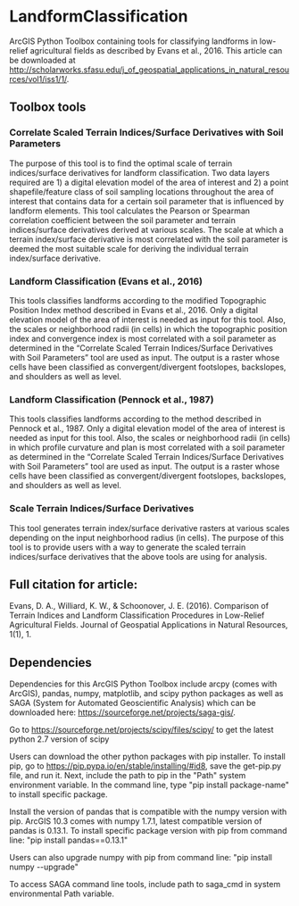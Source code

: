 # LandformClassification
ArcGIS Python Toolbox containing tools for classifying landforms in low-relief agricultural fields as described by Evans et al., 2016.  This article can be downloaded at http://scholarworks.sfasu.edu/j_of_geospatial_applications_in_natural_resources/vol1/iss1/1/.

## Toolbox tools
### Correlate Scaled Terrain Indices/Surface Derivatives with Soil Parameters
The purpose of this tool is to find the optimal scale of terrain indices/surface derivatives for landform classification.  Two data layers required are 1) a digital elevation model of the area of interest and 2) a point shapefile/feature class of soil sampling locations throughout the area of interest that contains data for a certain soil parameter that is influenced by landform elements.  This tool calculates the Pearson or Spearman correlation coefficient between the soil parameter and terrain indices/surface derivatives derived at various scales.  The scale at which a terrain index/surface derivative is most correlated with the soil parameter is deemed the most suitable scale for deriving the individual terrain index/surface derivative.  
### Landform Classification (Evans et al., 2016)
This tools classifies landforms according to the modified Topographic Position Index method described in Evans et al., 2016.  Only a digital elevation model of the area of interest is needed as input for this tool.  Also, the scales or neighborhood radii (in cells) in which the topographic position index and convergence index is most correlated with a soil parameter as determined in the “Correlate Scaled Terrain Indices/Surface Derivatives with Soil Parameters” tool are used as input.  The output is a raster whose cells have been classified as convergent/divergent footslopes, backslopes, and shoulders as well as level.  
### Landform Classification (Pennock et al., 1987)
This tools classifies landforms according to the method described in Pennock et al., 1987.  Only a digital elevation model of the area of interest is needed as input for this tool.  Also, the scales or neighborhood radii (in cells) in which profile curvature and plan is most correlated with a soil parameter as determined in the “Correlate Scaled Terrain Indices/Surface Derivatives with Soil Parameters” tool are used as input.  The output is a raster whose cells have been classified as convergent/divergent footslopes, backslopes, and shoulders as well as level.  
### Scale Terrain Indices/Surface Derivatives
This tool generates terrain index/surface derivative rasters at various scales depending on the input neighborhood radius (in cells).  The purpose of this tool is to provide users with a way to generate the scaled terrain indices/surface derivatives that the above tools are using for analysis.  

## Full citation for article:
Evans, D. A., Williard, K. W., & Schoonover, J. E. (2016). Comparison of Terrain Indices and Landform Classification Procedures in Low-Relief Agricultural Fields. Journal of Geospatial Applications in Natural Resources, 1(1), 1.

## Dependencies
Dependencies for this ArcGIS Python Toolbox include arcpy (comes with ArcGIS), pandas, numpy, matplotlib, and scipy python packages as well as SAGA (System for Automated Geoscientific Analysis) which can be downloaded here: https://sourceforge.net/projects/saga-gis/. 

Go to https://sourceforge.net/projects/scipy/files/scipy/ to get the latest python 2.7 version of scipy

Users can download the other python packages with pip installer. To install pip, go to https://pip.pypa.io/en/stable/installing/#id8, save the get-pip.py file, and run it. Next, include the path to pip in the "Path" system environment variable. In the command line, type "pip install package-name" to install specific package.

Install the version of pandas that is compatible with the numpy version with pip. ArcGIS 10.3 comes with numpy 1.7.1, latest compatible version of pandas is 0.13.1.  To install specific package version with pip from command line: "pip install pandas==0.13.1"

Users can also upgrade numpy with pip from command line: "pip install numpy --upgrade"

To access SAGA command line tools, include path to saga_cmd in system environmental Path variable.

